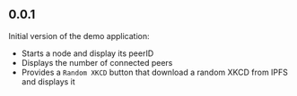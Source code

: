 ## 0.0.1

Initial version of the demo application:
- Starts a node and display its peerID
- Displays the number of connected peers
- Provides a `Random XKCD` button that download a random XKCD from IPFS and displays it
